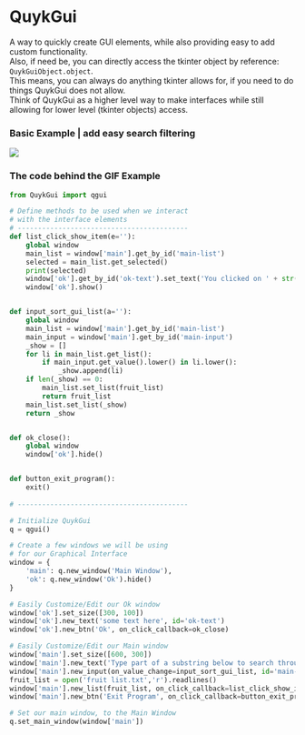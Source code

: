 # QuykGui
A way to quickly create GUI elements, while also providing easy to add custom functionality.  
Also, if need be, you can directly access the tkinter object by reference: `QuykGuiObject.object`.  
This means, you can always do anything tkinter allows for, if you need to do things QuykGui does not allow.  
Think of QuykGui as a higher level way to make interfaces while still allowing for lower level (tkinter objects) access.


### Basic Example | add easy search filtering

![](https://github.com/mwd1993/QuykGui/blob/main/quykgui%20example.gif)

### The code behind the GIF Example

```python
from QuykGui import qgui

# Define methods to be used when we interact
# with the interface elements
# ------------------------------------------
def list_click_show_item(e=''):
    global window
    main_list = window['main'].get_by_id('main-list')
    selected = main_list.get_selected()
    print(selected)
    window['ok'].get_by_id('ok-text').set_text('You clicked on ' + str(selected))
    window['ok'].show()


def input_sort_gui_list(a=''):
    global window
    main_list = window['main'].get_by_id('main-list')
    main_input = window['main'].get_by_id('main-input')
    _show = []
    for li in main_list.get_list():
        if main_input.get_value().lower() in li.lower():
            _show.append(li)
    if len(_show) == 0:
        main_list.set_list(fruit_list)
        return fruit_list
    main_list.set_list(_show)
    return _show


def ok_close():
    global window
    window['ok'].hide()


def button_exit_program():
    exit()
    
# ------------------------------------------

# Initialize QuykGui
q = qgui()

# Create a few windows we will be using
# for our Graphical Interface
window = {
    'main': q.new_window('Main Window'),
    'ok': q.new_window('Ok').hide()
}

# Easily Customize/Edit our Ok window
window['ok'].set_size([300, 100])
window['ok'].new_text('some text here', id='ok-text')
window['ok'].new_btn('Ok', on_click_callback=ok_close)

# Easily Customize/Edit our Main window
window['main'].set_size([600, 300])
window['main'].new_text('Type part of a substring below to search through the list (press enter to search)')
window['main'].new_input(on_value_change=input_sort_gui_list, id='main-input')
fruit_list = open('fruit list.txt','r').readlines()
window['main'].new_list(fruit_list, on_click_callback=list_click_show_item,id='main-list')
window['main'].new_btn('Exit Program', on_click_callback=button_exit_program,id='main-button')

# Set our main window, to the Main Window
q.set_main_window(window['main'])

```
